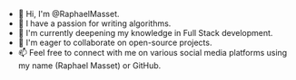 - 👋 Hi, I'm @RaphaelMasset.
- 👀 I have a passion for writing algorithms.
- 🌱 I'm currently deepening my knowledge in Full Stack development.
- 💞️ I'm eager to collaborate on open-source projects.
- 📫 Feel free to connect with me on various social media platforms using my name (Raphael Masset) or GitHub.







<!---
RaphaelMasset/RaphaelMasset is a ✨ special ✨ repository because its `README.md` (this file) appears on your GitHub profile.
You can click the Preview link to take a look at your changes.
--->

